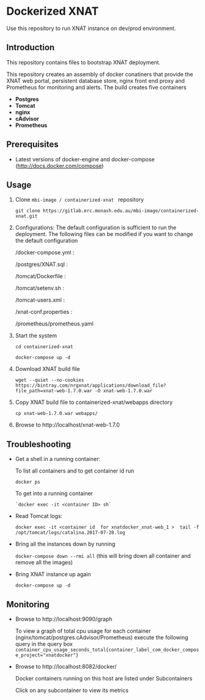 # Dockerized XNAT
Use this repository to run XNAT instance on dev/prod environment.

## Introduction

This repository contains files to bootstrap XNAT deployment. 

This repository creates an assembly of docker conatiners that provide the XNAT web portal, persistent database store, nginx front end proxy and Prometheus for monitoring and alerts.
The build creates five containers
- **Postgres**
- **Tomcat**
- **nginx**
- **cAdvisor**
- **Prometheus**

## Prerequisites

- Latest versions of docker-engine and docker-compose (http://docs.docker.com/compose)

## Usage

1. Clone `mbi-image / containerized-xnat ` repository 
    
     ```git clone https://gitlab.erc.monash.edu.au/mbi-image/containerized-xnat.git```
2. Configurations: The default configuration is sufficient to run the deployment. The following files can be modified if you want to change the default configuration
   
      /docker-compose.yml :

      /postgres/XNAT.sql : 
   
      /tomcat/Dockerfile : 
   
      /tomcat/setenv.sh : 
   
      /tomcat-users.xml : 
   
      /xnat-conf.properties : 
      
      /prometheus/prometheus.yaml
   
3. Start the system
   
     `cd containerized-xnat`

     `docker-compose up -d`
    
4. Download XNAT build file

    `wget --quiet --no-cookies https://bintray.com/nrgxnat/applications/download_file?file_path=xnat-web-1.7.0.war -O xnat-web-1.7.0.war`
    
5. Copy XNAT build file to containerized-xnat/webapps directory

     `cp xnat-web-1.7.0.war webapps/`
     
6. Browse to http://localhost/xnat-web-1.7.0

    
## Troubleshooting
    

- Get a shell in a running container: 

     To list all containers and to get container id run

     `docker ps`

     To get into a running container
 
      `docker exec -it <container ID> sh`

- Read Tomcat logs:

     `docker exec -it <container id  for xnatdocker_xnat-web_1 >  tail -f  /opt/tomcat/logs/catalina.2017-07-28.log `

- Bring all the instances down by running

     `docker-compose down --rmi all`  (this will bring down all container and remove all the images)

- Bring XNAT instance up again

     `docker-compose up -d `

## Monitoring

- Browse to http://localhost:9090/graph

     To view a graph of total cpu usage for each container (nginx/tomcat/postgres.cAdvisor/Prometheus) execute the following query in the query box
     `container_cpu_usage_seconds_total{container_label_com_docker_compose_project="xnatdocker"}`

- Browse to http://localhost:8082/docker/

     Docker containers running on this host are listed under Subcontainers

     
     Click on any subcontainer to view its metrics 
  
